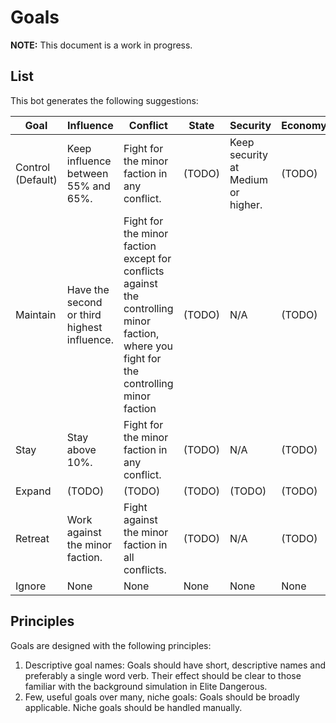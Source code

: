 # Goals

**NOTE:** This document is a work in progress.

## List

This bot generates the following suggestions:

|Goal     |Influence|Conflict|State|Security|Economy|
|---------|---------|--------|-----|--------|-------|
|Control (Default) |Keep influence between 55% and 65%.|Fight for the minor faction in any conflict.|(TODO)|Keep security at Medium or higher.|(TODO)|
|Maintain |Have the second or third highest influence.|Fight for the minor faction except for conflicts against the controlling minor faction, where you fight for the controlling minor faction|(TODO)|N/A|(TODO)|
|Stay     |Stay above 10%.|Fight for the minor faction in any conflict.|(TODO)|N/A|(TODO)|
|Expand   |(TODO)|(TODO)|(TODO)|(TODO)|(TODO)|
|Retreat  |Work against the minor faction.|Fight against the minor faction in all conflicts.|(TODO)|N/A|(TODO)|
|Ignore   |None|None|None|None|None|

## Principles

Goals are designed with the following principles:

1. Descriptive goal names: Goals should have short, descriptive names and preferably a single word verb. Their effect should be clear to those familiar with the background simulation in Elite Dangerous.
2. Few, useful goals over many, niche goals: Goals should be broadly applicable. Niche goals should be handled manually.

